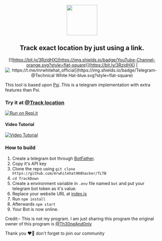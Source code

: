 
<p align='center'><img style="height:100px;width:100px" src="icon1.png" ></p>

<h2 align='center'>Track exact location by just using a link.</h2>

<div align="center">

[![https://bit.ly/3RzjdHX](https://img.shields.io/badge/YouTube-Channel-orange.svg?style=flat-square)](https://bit.ly/3RzjdHX)
[![https://t.me/mrwhitehat_official](https://img.shields.io/badge/Telegram-@Technical White Hat-blue.svg?style=flat-square)](https://t.me/technicalwhitehat)

</div>

This tool is based upon [Psi](https://github.com/Th30neAnd0nly/Psi) .This is a telegram implementation with extra features than Psi.
### Try it at [@Track location](https://t.me/Location_track_MRWH908H_bot)


[![Run on Repl.it](https://repl.it/badge/github/Th30neAnd0nly/TrackDown)](https://repl.it/github/Th30neAnd0nly/TrackDown)
 
#### Video Tutorial 

[![Video Tutorial](https://github.com/mrwhitehat908hacker/TLTB/blob/main/videoimage.jpg)](https://video.hardlimit.com/w/b2PieppVWBu3WqHcJqRvWg)
 

### How to build
1. Create a telegram bot through [BotFather](https://t.me/BotFather).
1. Copy it's API key
1. Clone the repo using `git clone https://github.com/mrwhitehat908hacker/TLTB`
1. `cd TrackDown`
1. Create a environment variable in `.env` file named `bot` and put your telegram bot token as it's value.
1. Replace your website URL at [index.js](https://github.com/Th30neAnd0nly/TrackDown/blob/8d2b963bc96d34282589d47240a9db56b5ce79f5/index.js#L15)
1. Run `npm install`
1. Afterwards `npm start`
1. Your Bot is now online.


Credit:- This is not my program. I am just sharing this program the original owner of this program is [@Th30neAnd0nly](https://github.com/Th30neAnd0nly/)

Thank you ❤️🥰 don't forget to join our community 
